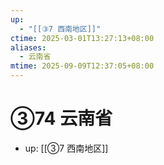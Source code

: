 ```yaml
---
up:
  - "[[③7 西南地区]]"
ctime: 2025-03-01T13:27:13+08:00
aliases:
  - 云南省
mtime: 2025-09-09T12:37:05+08:00
---
```


# ③74 云南省

- up: [[③7 西南地区]]
